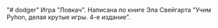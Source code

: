 "# dodger" 
Игра "Ловкач". Написана по книге Эла Свейгарта "Учим Pyhon, делая крутые игры. 4-е издание".